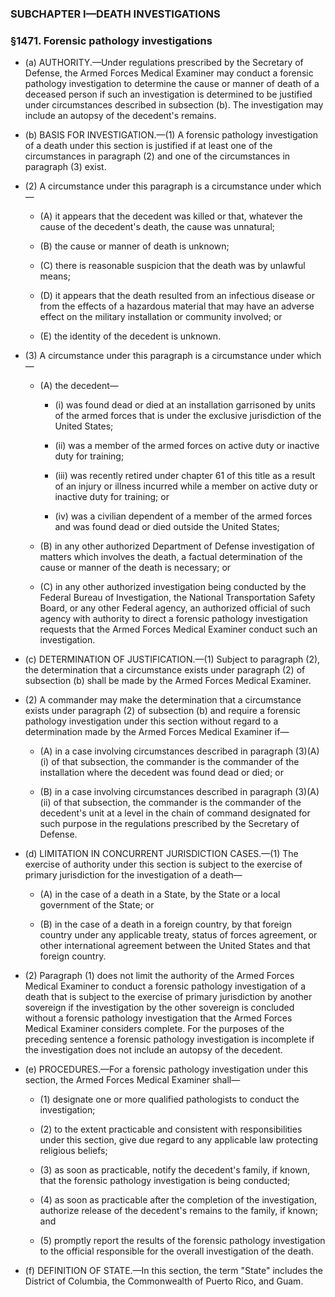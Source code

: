 ### SUBCHAPTER I—DEATH INVESTIGATIONS

### §1471. Forensic pathology investigations
* (a) AUTHORITY.—Under regulations prescribed by the Secretary of Defense, the Armed Forces Medical Examiner may conduct a forensic pathology investigation to determine the cause or manner of death of a deceased person if such an investigation is determined to be justified under circumstances described in subsection (b). The investigation may include an autopsy of the decedent's remains.

* (b) BASIS FOR INVESTIGATION.—(1) A forensic pathology investigation of a death under this section is justified if at least one of the circumstances in paragraph (2) and one of the circumstances in paragraph (3) exist.

* (2) A circumstance under this paragraph is a circumstance under which—

  * (A) it appears that the decedent was killed or that, whatever the cause of the decedent's death, the cause was unnatural;

  * (B) the cause or manner of death is unknown;

  * (C) there is reasonable suspicion that the death was by unlawful means;

  * (D) it appears that the death resulted from an infectious disease or from the effects of a hazardous material that may have an adverse effect on the military installation or community involved; or

  * (E) the identity of the decedent is unknown.


* (3) A circumstance under this paragraph is a circumstance under which—

  * (A) the decedent—

    * (i) was found dead or died at an installation garrisoned by units of the armed forces that is under the exclusive jurisdiction of the United States;

    * (ii) was a member of the armed forces on active duty or inactive duty for training;

    * (iii) was recently retired under chapter 61 of this title as a result of an injury or illness incurred while a member on active duty or inactive duty for training; or

    * (iv) was a civilian dependent of a member of the armed forces and was found dead or died outside the United States;


  * (B) in any other authorized Department of Defense investigation of matters which involves the death, a factual determination of the cause or manner of the death is necessary; or

  * (C) in any other authorized investigation being conducted by the Federal Bureau of Investigation, the National Transportation Safety Board, or any other Federal agency, an authorized official of such agency with authority to direct a forensic pathology investigation requests that the Armed Forces Medical Examiner conduct such an investigation.


* (c) DETERMINATION OF JUSTIFICATION.—(1) Subject to paragraph (2), the determination that a circumstance exists under paragraph (2) of subsection (b) shall be made by the Armed Forces Medical Examiner.

* (2) A commander may make the determination that a circumstance exists under paragraph (2) of subsection (b) and require a forensic pathology investigation under this section without regard to a determination made by the Armed Forces Medical Examiner if—

  * (A) in a case involving circumstances described in paragraph (3)(A)(i) of that subsection, the commander is the commander of the installation where the decedent was found dead or died; or

  * (B) in a case involving circumstances described in paragraph (3)(A)(ii) of that subsection, the commander is the commander of the decedent's unit at a level in the chain of command designated for such purpose in the regulations prescribed by the Secretary of Defense.


* (d) LIMITATION IN CONCURRENT JURISDICTION CASES.—(1) The exercise of authority under this section is subject to the exercise of primary jurisdiction for the investigation of a death—

  * (A) in the case of a death in a State, by the State or a local government of the State; or

  * (B) in the case of a death in a foreign country, by that foreign country under any applicable treaty, status of forces agreement, or other international agreement between the United States and that foreign country.


* (2) Paragraph (1) does not limit the authority of the Armed Forces Medical Examiner to conduct a forensic pathology investigation of a death that is subject to the exercise of primary jurisdiction by another sovereign if the investigation by the other sovereign is concluded without a forensic pathology investigation that the Armed Forces Medical Examiner considers complete. For the purposes of the preceding sentence a forensic pathology investigation is incomplete if the investigation does not include an autopsy of the decedent.

* (e) PROCEDURES.—For a forensic pathology investigation under this section, the Armed Forces Medical Examiner shall—

  * (1) designate one or more qualified pathologists to conduct the investigation;

  * (2) to the extent practicable and consistent with responsibilities under this section, give due regard to any applicable law protecting religious beliefs;

  * (3) as soon as practicable, notify the decedent's family, if known, that the forensic pathology investigation is being conducted;

  * (4) as soon as practicable after the completion of the investigation, authorize release of the decedent's remains to the family, if known; and

  * (5) promptly report the results of the forensic pathology investigation to the official responsible for the overall investigation of the death.


* (f) DEFINITION OF STATE.—In this section, the term "State" includes the District of Columbia, the Commonwealth of Puerto Rico, and Guam.